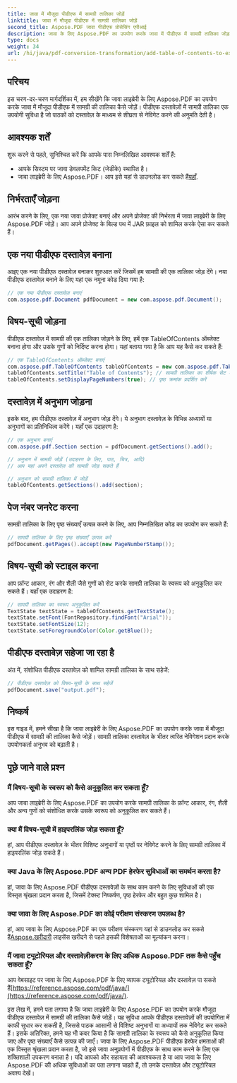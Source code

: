 ```yaml
---
title: जावा में मौजूदा पीडीएफ में सामग्री तालिका जोड़ें
linktitle: जावा में मौजूदा पीडीएफ में सामग्री तालिका जोड़ें
second_title: Aspose.PDF जावा पीडीएफ प्रोसेसिंग एपीआई
description: जावा के लिए Aspose.PDF का उपयोग करके जावा में पीडीएफ में सामग्री तालिका जोड़ने का तरीका जानें। इस चरण-दर-चरण मार्गदर्शिका के साथ दस्तावेज़ नेविगेशन बढ़ाएँ।
type: docs
weight: 34
url: /hi/java/pdf-conversion-transformation/add-table-of-contents-to-existing-pdf-in-java/
---
```


## परिचय
इस चरण-दर-चरण मार्गदर्शिका में, हम सीखेंगे कि जावा लाइब्रेरी के लिए Aspose.PDF का उपयोग करके जावा में मौजूदा पीडीएफ में सामग्री की तालिका कैसे जोड़ें। पीडीएफ दस्तावेज़ों में सामग्री तालिका एक उपयोगी सुविधा है जो पाठकों को दस्तावेज़ के माध्यम से शीघ्रता से नेविगेट करने की अनुमति देती है।

## आवश्यक शर्तें
शुरू करने से पहले, सुनिश्चित करें कि आपके पास निम्नलिखित आवश्यक शर्तें हैं:
- आपके सिस्टम पर जावा डेवलपमेंट किट (जेडीके) स्थापित है।
-  जावा लाइब्रेरी के लिए Aspose.PDF। आप इसे यहां से डाउनलोड कर सकते हैं[यहाँ](https://releases.aspose.com/pdf/java/).

## निर्भरताएँ जोड़ना
आरंभ करने के लिए, एक नया जावा प्रोजेक्ट बनाएं और अपने प्रोजेक्ट की निर्भरता में जावा लाइब्रेरी के लिए Aspose.PDF जोड़ें। आप अपने प्रोजेक्ट के बिल्ड पथ में JAR फ़ाइल को शामिल करके ऐसा कर सकते हैं।

## एक नया पीडीएफ दस्तावेज़ बनाना
आइए एक नया पीडीएफ दस्तावेज़ बनाकर शुरुआत करें जिसमें हम सामग्री की एक तालिका जोड़ देंगे। नया पीडीएफ दस्तावेज़ बनाने के लिए यहां एक नमूना कोड दिया गया है:

```java
// एक नया पीडीएफ दस्तावेज़ बनाएं
com.aspose.pdf.Document pdfDocument = new com.aspose.pdf.Document();
```

## विषय-सूची जोड़ना
पीडीएफ दस्तावेज़ में सामग्री की एक तालिका जोड़ने के लिए, हमें एक TableOfContents ऑब्जेक्ट बनाना होगा और उसके गुणों को निर्दिष्ट करना होगा। यहां बताया गया है कि आप यह कैसे कर सकते हैं:

```java
// एक TableOfContents ऑब्जेक्ट बनाएं
com.aspose.pdf.TableOfContents tableOfContents = new com.aspose.pdf.TableOfContents();
tableOfContents.setTitle("Table of Contents"); // सामग्री तालिका का शीर्षक सेट करें
tableOfContents.setDisplayPageNumbers(true); // पृष्ठ क्रमांक प्रदर्शित करें
```

## दस्तावेज़ में अनुभाग जोड़ना
इसके बाद, हम पीडीएफ दस्तावेज़ में अनुभाग जोड़ देंगे। ये अनुभाग दस्तावेज़ के विभिन्न अध्यायों या अनुभागों का प्रतिनिधित्व करेंगे। यहाँ एक उदाहरण है:

```java
// एक अनुभाग बनाएं
com.aspose.pdf.Section section = pdfDocument.getSections().add();

// अनुभाग में सामग्री जोड़ें (उदाहरण के लिए, पाठ, चित्र, आदि)
// आप यहां अपने दस्तावेज़ की सामग्री जोड़ सकते हैं

// अनुभाग को सामग्री तालिका में जोड़ें
tableOfContents.getSections().add(section);
```

## पेज नंबर जनरेट करना
सामग्री तालिका के लिए पृष्ठ संख्याएँ उत्पन्न करने के लिए, आप निम्नलिखित कोड का उपयोग कर सकते हैं:

```java
// सामग्री तालिका के लिए पृष्ठ संख्याएँ उत्पन्न करें
pdfDocument.getPages().accept(new PageNumberStamp());
```

## विषय-सूची को स्टाइल करना
आप फ़ॉन्ट आकार, रंग और शैली जैसे गुणों को सेट करके सामग्री तालिका के स्वरूप को अनुकूलित कर सकते हैं। यहाँ एक उदाहरण है:

```java
// सामग्री तालिका का स्वरूप अनुकूलित करें
TextState textState = tableOfContents.getTextState();
textState.setFont(FontRepository.findFont("Arial"));
textState.setFontSize(12);
textState.setForegroundColor(Color.getBlue());
```

## पीडीएफ दस्तावेज़ सहेजा जा रहा है
अंत में, संशोधित पीडीएफ दस्तावेज़ को शामिल सामग्री तालिका के साथ सहेजें:

```java
// पीडीएफ दस्तावेज़ को विषय-सूची के साथ सहेजें
pdfDocument.save("output.pdf");
```

## निष्कर्ष
इस गाइड में, हमने सीखा है कि जावा लाइब्रेरी के लिए Aspose.PDF का उपयोग करके जावा में मौजूदा पीडीएफ में सामग्री की तालिका कैसे जोड़ें। सामग्री तालिका दस्तावेज़ के भीतर त्वरित नेविगेशन प्रदान करके उपयोगकर्ता अनुभव को बढ़ाती है।

## पूछे जाने वाले प्रश्न
### मैं विषय-सूची के स्वरूप को कैसे अनुकूलित कर सकता हूँ?
आप जावा लाइब्रेरी के लिए Aspose.PDF का उपयोग करके सामग्री तालिका के फ़ॉन्ट आकार, रंग, शैली और अन्य गुणों को संशोधित करके उसके स्वरूप को अनुकूलित कर सकते हैं।

### क्या मैं विषय-सूची में हाइपरलिंक जोड़ सकता हूँ?
हां, आप पीडीएफ दस्तावेज़ के भीतर विशिष्ट अनुभागों या पृष्ठों पर नेविगेट करने के लिए सामग्री तालिका में हाइपरलिंक जोड़ सकते हैं।

### क्या Java के लिए Aspose.PDF अन्य PDF हेरफेर सुविधाओं का समर्थन करता है?
हां, जावा के लिए Aspose.PDF पीडीएफ दस्तावेज़ों के साथ काम करने के लिए सुविधाओं की एक विस्तृत श्रृंखला प्रदान करता है, जिसमें टेक्स्ट निष्कर्षण, पृष्ठ हेरफेर और बहुत कुछ शामिल है।

### क्या जावा के लिए Aspose.PDF का कोई परीक्षण संस्करण उपलब्ध है?
 हां, आप जावा के लिए Aspose.PDF का एक परीक्षण संस्करण यहां से डाउनलोड कर सकते हैं[Aspose.खरीदारी](https://purchase.aspose.com/temporary-license/) लाइसेंस खरीदने से पहले इसकी विशेषताओं का मूल्यांकन करना।

### मैं जावा ट्यूटोरियल और दस्तावेज़ीकरण के लिए अधिक Aspose.PDF तक कैसे पहुँच सकता हूँ?
 आप वेबसाइट पर जावा के लिए Aspose.PDF के लिए व्यापक ट्यूटोरियल और दस्तावेज़ पा सकते हैं[https://reference.aspose.com/pdf/java/](https://reference.aspose.com/pdf/java/).

इस लेख में, हमने पता लगाया है कि जावा लाइब्रेरी के लिए Aspose.PDF का उपयोग करके मौजूदा पीडीएफ दस्तावेज़ में सामग्री की तालिका कैसे जोड़ें। यह सुविधा आपके पीडीएफ दस्तावेज़ों की उपयोगिता में काफी सुधार कर सकती है, जिससे पाठक आसानी से विशिष्ट अनुभागों या अध्यायों तक नेविगेट कर सकते हैं। इसके अतिरिक्त, हमने यह भी कवर किया है कि सामग्री तालिका के स्वरूप को कैसे अनुकूलित किया जाए और पृष्ठ संख्याएँ कैसे उत्पन्न की जाएँ। जावा के लिए Aspose.PDF पीडीएफ हेरफेर क्षमताओं की एक विस्तृत श्रृंखला प्रदान करता है, जो इसे जावा अनुप्रयोगों में पीडीएफ के साथ काम करने के लिए एक शक्तिशाली उपकरण बनाता है। यदि आपको और सहायता की आवश्यकता है या आप जावा के लिए Aspose.PDF की अधिक सुविधाओं का पता लगाना चाहते हैं, तो उनके दस्तावेज़ और ट्यूटोरियल अवश्य देखें।